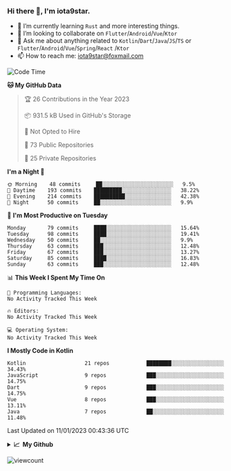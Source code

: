 ### Hi there 👋, I'm iota9star.

- 🌱 I’m currently learning `Rust` and more interesting things.
- 👯 I’m looking to collaborate on `Flutter`/`Android`/`Vue`/`Ktor`
- 💬 Ask me about anything related to `Kotlin`/`Dart`/`Java`/`JS`/`TS` or `Flutter`/`Android`/`Vue`/`Spring`/`React`
  /`Ktor`
- 📫 How to reach me: [iota9star@foxmail.com](iota9star@foxmail.com)



<!--START_SECTION:waka-->
![Code Time](http://img.shields.io/badge/Code%20Time-3%2C090%20hrs%2054%20mins-blue)

**🐱 My GitHub Data** 

> 🏆 26 Contributions in the Year 2023
 > 
> 📦 931.5 kB Used in GitHub's Storage 
 > 
> 🚫 Not Opted to Hire
 > 
> 📜 73 Public Repositories 
 > 
> 🔑 25 Private Repositories  
 > 
**I'm a Night 🦉** 

```text
🌞 Morning    48 commits     ██░░░░░░░░░░░░░░░░░░░░░░░   9.5% 
🌆 Daytime    193 commits    █████████░░░░░░░░░░░░░░░░   38.22% 
🌃 Evening    214 commits    ██████████░░░░░░░░░░░░░░░   42.38% 
🌙 Night      50 commits     ██░░░░░░░░░░░░░░░░░░░░░░░   9.9%

```
📅 **I'm Most Productive on Tuesday** 

```text
Monday       79 commits     ████░░░░░░░░░░░░░░░░░░░░░   15.64% 
Tuesday      98 commits     ████░░░░░░░░░░░░░░░░░░░░░   19.41% 
Wednesday    50 commits     ██░░░░░░░░░░░░░░░░░░░░░░░   9.9% 
Thursday     63 commits     ███░░░░░░░░░░░░░░░░░░░░░░   12.48% 
Friday       67 commits     ███░░░░░░░░░░░░░░░░░░░░░░   13.27% 
Saturday     85 commits     ████░░░░░░░░░░░░░░░░░░░░░   16.83% 
Sunday       63 commits     ███░░░░░░░░░░░░░░░░░░░░░░   12.48%

```


📊 **This Week I Spent My Time On** 

```text
💬 Programming Languages: 
No Activity Tracked This Week

🔥 Editors: 
No Activity Tracked This Week

💻 Operating System: 
No Activity Tracked This Week

```

**I Mostly Code in Kotlin** 

```text
Kotlin                   21 repos            ████████░░░░░░░░░░░░░░░░░   34.43% 
JavaScript               9 repos             ███░░░░░░░░░░░░░░░░░░░░░░   14.75% 
Dart                     9 repos             ███░░░░░░░░░░░░░░░░░░░░░░   14.75% 
Vue                      8 repos             ███░░░░░░░░░░░░░░░░░░░░░░   13.11% 
Java                     7 repos             ██░░░░░░░░░░░░░░░░░░░░░░░   11.48%

```



 Last Updated on 11/01/2023 00:43:36 UTC
<!--END_SECTION:waka-->

<details>
  <summary><b>📈&nbsp;&nbsp;My Github</b></summary>
  <br>
  <img src='https://github-profile-trophy.vercel.app/?username=iota9star'>
  <img src='https://bad-apple-github-readme.vercel.app/api?show_bg=1&username=iota9star&hide_title=true'>
  <img src='http://cr-skills-chart-widget.azurewebsites.net/api/api?username=iota9star'>
</details>


![viewcount](https://count.getloli.com/get/@iota9star?theme=rule34)
